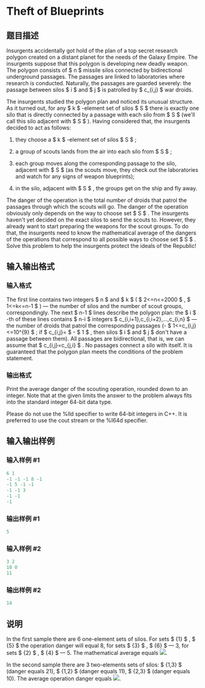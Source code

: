 # Theft of Blueprints

## 题目描述

Insurgents accidentally got hold of the plan of a top secret research polygon created on a distant planet for the needs of the Galaxy Empire. The insurgents suppose that this polygon is developing new deadly weapon. The polygon consists of $ n $ missile silos connected by bidirectional underground passages. The passages are linked to laboratories where research is conducted. Naturally, the passages are guarded severely: the passage between silos $ i $ and $ j $ is patrolled by $ c_{i,j} $ war droids.

The insurgents studied the polygon plan and noticed its unusual structure. As it turned out, for any $ k $ -element set of silos $ S $ there is exactly one silo that is directly connected by a passage with each silo from $ S $ (we'll call this silo adjacent with $ S $ ). Having considered that, the insurgents decided to act as follows:

1. they choose a $ k $ -element set of silos $ S $ ;

2. a group of scouts lands from the air into each silo from $ S $ ;

3. each group moves along the corresponding passage to the silo, adjacent with $ S $ (as the scouts move, they check out the laboratories and watch for any signs of weapon blueprints);

4. in the silo, adjacent with $ S $ , the groups get on the ship and fly away.

The danger of the operation is the total number of droids that patrol the passages through which the scouts will go. The danger of the operation obviously only depends on the way to choose set $ S $ . The insurgents haven't yet decided on the exact silos to send the scouts to. However, they already want to start preparing the weapons for the scout groups. To do that, the insurgents need to know the mathematical average of the dangers of the operations that correspond to all possible ways to choose set $ S $ . Solve this problem to help the insurgents protect the ideals of the Republic!

## 输入输出格式

### 输入格式

The first line contains two integers $ n $ and $ k $ ( $ 2<=n<=2000 $ , $ 1<=k<=n-1 $ ) — the number of silos and the number of scout groups, correspondingly. The next $ n-1 $ lines describe the polygon plan: the $ i $ -th of these lines contains $ n-i $ integers $ c_{i,i+1},c_{i,i+2},...,c_{i,n} $ — the number of droids that patrol the corresponding passages (- $ 1<=c_{i,j}<=10^{9} $ ; if $ c_{i,j}= $ - $ 1 $ , then silos $ i $ and $ j $ don't have a passage between them). All passages are bidirectional, that is, we can assume that $ c_{i,j}=c_{j,i} $ . No passages connect a silo with itself. It is guaranteed that the polygon plan meets the conditions of the problem statement.

### 输出格式

Print the average danger of the scouting operation, rounded down to an integer. Note that at the given limits the answer to the problem always fits into the standard integer 64-bit data type.

Please do not use the %lld specifier to write 64-bit integers in С++. It is preferred to use the cout stream or the %I64d specifier.

## 输入输出样例

### 输入样例 #1

```cpp
6 1
-1 -1 -1 8 -1
-1 5 -1 -1
-1 -1 3
-1 -1
-1

```
### 输出样例 #1

```cpp
5

```
### 输入样例 #2

```cpp
3 2
10 0
11

```
### 输出样例 #2

```cpp
14

```
## 说明

In the first sample there are 6 one-element sets of silos. For sets $ {1} $ , $ {5} $ the operation danger will equal 8, for sets $ {3} $ , $ {6} $ — 3, for sets $ {2} $ , $ {4} $ — 5. The mathematical average equals ![](https://cdn.luogu.com.cn/upload/vjudge_pic/CF332D/6779180059bebd2b65884098cbd93497c7078b58.png).

In the second sample there are 3 two-elements sets of silos: $ {1,3} $ (danger equals 21), $ {1,2} $ (danger equals 11), $ {2,3} $ (danger equals 10). The average operation danger equals ![](https://cdn.luogu.com.cn/upload/vjudge_pic/CF332D/e461096176a32afa0b41586e7192e319cef72429.png).

